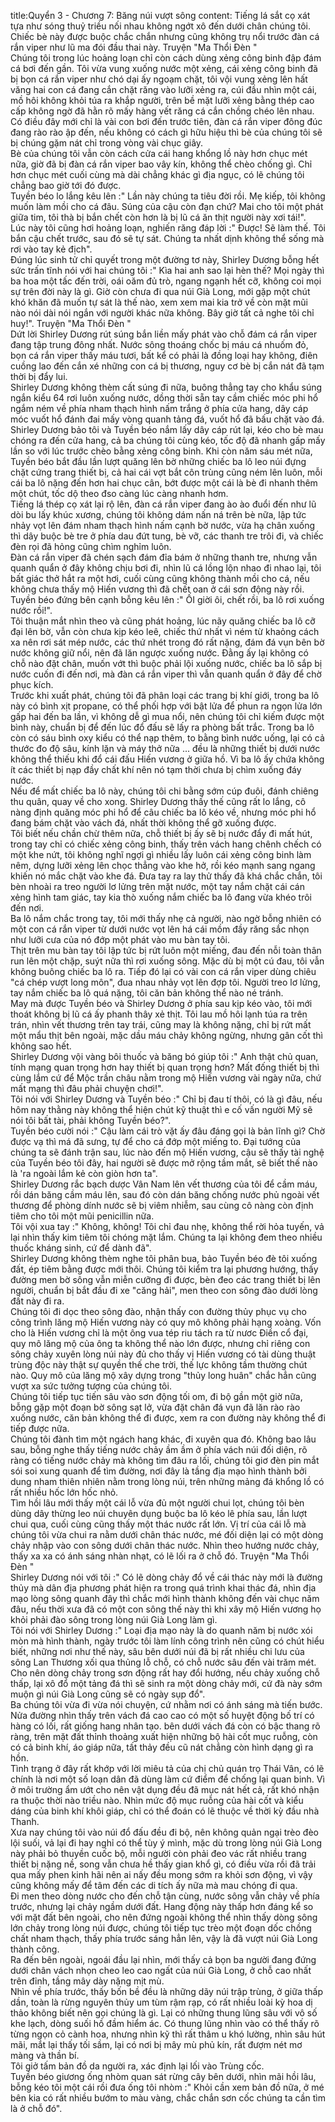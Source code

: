 title:Quyển 3 - Chương 7: Băng núi vượt sông
content:
Tiếng lá sắt cọ xát tựa như sóng thuỷ triều nối nhau không ngớt xô đến dưới chân chúng tôi. Chiếc bè này được buộc chắc chắn nhưng cũng không trụ nổi trước đàn cá rắn viper như lũ ma đói đầu thai này. Truyện "Ma Thổi Đèn " <br>Chúng tôi trong lúc hoảng loạn chỉ còn cách dùng xẻng công binh đập đám cá bơi đến gần. Tôi vừa vung xuống nước một xẻng, cái xẻng công binh đã bị bọn cá rắn viper như chó dại ấy ngoạm chặt, tôi vội vung xẻng lên hất văng hai con cá đang cắn chặt răng vào lưỡi xẻng ra, cúi đầu nhìn một cái, mồ hôi không khỏi túa ra khắp người, trên bề mặt lưỡi xẻng bằng thép cao cấp không ngờ đã hằn rõ mấy hàng vết răng cá cắn chồng chéo lên nhau.<br>Có điều đây mới chỉ là vài con bơi đến trước tiên, đàn cá rắn viper đông đúc đang rào rào ập đến, nếu không có cách gì hữu hiệu thì bè của chúng tôi sẽ bị chúng gặm nát chỉ trong vòng vài chục giây.<br>Bè của chúng tôi vẫn còn cách cửa cái hang khổng lồ này hơn chục mét nữa, giờ đã bị đàn cá rắn viper bao vây kín, không thể chèo chống gì. Chỉ hơn chục mét cuối cùng mà dài chẳng khác gì địa ngục, có lẽ chúng tôi chẳng bao giờ tới đó được.<br>Tuyền béo lo lắng kêu lên :" Lần này chúng ta tiêu đời rồi. Mẹ kiếp, tôi không muốn làm mồi cho cá đâu. Súng của cậu còn đạn chứ? Mai cho tôi một phát giữa tim, tôi thà bị bắn chết còn hơn là bị lũ cá ăn thịt người này xơi tái!".<br>Lúc này tôi cũng hơi hoảng loạn, nghiến răng đáp lời :" Được! Sẽ làm thế. Tôi bắn cậu chết trước, sau đó sẽ tự sát. Chúng ta nhất dịnh không thể sống mà rơi vào tay kẻ địch".<br>Đúng lúc sinh tử chỉ quyết trong một đường tơ này, Shirley Dương bỗng hết sức trấn tĩnh nói với hai chúng tôi :" Kìa hai anh sao lại hèn thế? Mọi ngày thì ba hoa một tấc đến trời, oái oăm đủ trò, ngang ngạnh hết cỡ, không coi mọi sự trên đời này là gì. Giờ còn chưa đi qua núi Già Long, mới gặp một chút khó khăn đã muốn tự sát là thế nào, xem xem mai kia trở về còn mặt mũi nào nói dài nói ngắn với người khác nữa không. Bây giờ tất cả nghe tôi chỉ huy!". Truyện "Ma Thổi Đèn " <br>Dứt lời Shirley Dương rút súng bắn liền mấy phát vào chỗ đám cá rắn viper đang tập trung đông nhất. Nước sông thoáng chốc bị máu cá nhuốm đỏ, bọn cá rắn viper thấy máu tươi, bất kể có phải là đồng loại hay không, điên cuồng lao đến cắn xé những con cá bị thương, nguy cơ bè bị cắn nát đã tạm thời bị đẩy lui.<br>Shirley Dương không thèm cất súng đi nữa, buông thẳng tay cho khẩu súng ngắn kiểu 64 rơi luôn xuống nước, dồng thời sẵn tay cầm chiếc móc phi hổ ngắm ném về phía nham thạch hình nấm trắng ở phía cửa hang, dây cáp móc vuốt hổ đánh đai mấy vòng quanh tảng đá, vuốt hổ đã bấu chặt vào đá.<br>Shirley Dương bảo tôi và Tuyền béo nắm lấy dây cáp rút lại, kéo cho bè mau chóng ra đến cửa hang, cả ba chúng tôi cùng kéo, tốc độ đã nhanh gấp mấy lần so với lúc trước chèo bằng xẻng công binh. Khi còn năm sáu mét nữa, Tuyền béo bắt đầu lần lượt quăng lên bờ những chiếc ba lô leo núi đựng chặt cứng trang thiết bị, cả hai cái vợt bắt côn trùng cũng ném lên luôn, mỗi cái ba lô nặng đến hơn hai chục cân, bớt được một cái là bè đi nhanh thêm một chút, tốc dộ theo đso càng lúc càng nhanh hơm.<br>Tiếng lá thép cọ xát lại rộ lên, đàn cá rắn viper đang ào ào đuổi đến như lũ dòi bu lấy khúc xương, chúng tôi không dám nấn ná trên bè nữa, lập tức nhảy vọt lên đám nham thạch hình nấm cạnh bờ nước, vừa hạ chân xuống thì dây buộc bè tre ở phía dau đứt tung, bè vỡ, các thanh tre trôi đi, và chiếc đèn rọi đã hỏng cũng chìm nghỉm luôn.<br>Đàn cá rắn viper đã chén sạch đám đỉa bám ở những thanh tre, nhưng vẫn quanh quẩn ở đây không chịu bơi đi, nhìn lũ cá lồng lộn nhao đi nhao lại, tôi bất giác thở hắt ra một hơi, cuối cùng cũng không thành mồi cho cá, nếu không chưa thấy mộ Hiến vương thì đã chết oan ở cái sơn động này rồi.<br>Tuyền béo đứng bên cạnh bỗng kêu lên :" ỐI giời ôi, chết rồi, ba lô rơi xuống nước rồi!".<br>Tôi thuận mắt nhìn theo và cũng phát hoảng, lúc nãy quăng chiếc ba lô cỡ đại lên bờ, vẫn còn chưa kịp kéo leê, chiếc thứ nhất vì ném từ khaỏng cách xa nên rơi sát mép nước, các thứ nhét trong đó rất nặng, đám đá vụn bên bờ nước không giữ nổi, nên đã lăn ngược xuống nước. Đằng ấy lại không có chỗ nào đặt chân, muốn vớt thì buộc phải lội xuống nước, chiếc ba lô sắp bị nước cuốn đi đến nơi, mà đàn cá rắn viper thì vẫn quanh quẩn ở đây để chờ phục kích.<br>Trước khi xuất phát, chúng tôi đã phân loại các trang bị khí giới, trong ba lô này có bình xịt propane, có thể phối hợp với bật lửa để phun ra ngọn lửa lớn gấp hai đến ba lần, vì không dễ gì mua nổi, nên chúng tôi chỉ kiếm được một bình này, chuẩn bị để đến lúc đổ đấu sẽ lấy ra phòng bất trắc. Trong ba lô còn có sáu bình oxy kiểu có thể nạp thêm, to bằng bình nước uống, lại có cả thước đo độ sâu, kính lặn và máy thở nữa ... đều là những thiết bị dưới nước không thể thiếu khi đổ cái đấu Hiến vương ở giữa hồ. Vì ba lô ấy chứa không ít các thiết bị nạp đầy chất khí nên nó tạm thời chưa bị chìm xuống đáy nước.<br>Nếu để mất chiếc ba lô này, chúng tôi chi bằng sớm cúp đuôi, đánh chiêng thu quân, quay về cho xong. Shirley Dương thấy thế cũng rất lo lắng, cô nàng định quăng móc phi hổ để câu chiếc ba lô kéo về, nhưng móc phi hổ đang bám chặt vào vách đá, nhất thời không thể gỡ xuống được.<br>Tôi biết nếu chần chừ thêm nữa, chỗ thiết bị ấy sẽ bị nước đẩy đi mất hút, trong tay chỉ có chiếc xẻng công binh, thấy trên vách hang chênh chếch có một khe nứt, tôi không nghĩ ngợi gì nhiều lấy luôn cái xẻng công binh làm nêm, dựng lưỡi xẻng lên chọc thẳng vào khe hở, rồi kéo mạnh sang ngang khiến nó mắc chặt vào khe đá. Đưa tay ra lay thử thấy đã khá chắc chắn, tôi bèn nhoài ra treo người lơ lửng trên mặt nước, một tay nắm chặt cái cán xẻng hình tam giác, tay kia thò xuống nắm chiếc ba lô đang vừa khéo trôi đến nơi.<br>Ba lô nắm chắc trong tay, tôi mới thấy nhẹ cả người, nào ngờ bỗng nhiên có một con cá rắn viper từ dưới nước vọt lên há cái mồm đầy răng sắc nhọn như lưỡi cưa của nó đớp một phát vào mu bàn tay tôi.<br>Thịt trên mu bàn tay tôi lập tức bị rứt luôn một miếng, đau đến nỗi toàn thân run lên một chặp, suýt nữa thì rơi xuống sông. Mặc dù bị một cú đau, tôi vẫn không buông chiếc ba lô ra. Tiếp đó lại có vài con cá rắn viper dùng chiêu "cá chép vượt long môn", đua nhau nhảy vọt lên đợp tôi. Người treo lơ lửng, tay nắm chiếc ba lô quá nặng, tôi căn bản không thể nào né tránh.<br>May mà được Tuyền béo và Shirley Dương ở phía sau kịp kéo vào, tôi mới thoát không bị lũ cá ấy phanh thây xẻ thịt. Tôi lau mồ hôi lạnh túa ra trên trán, nhìn vết thương trên tay trái, cũng may là không nặng, chỉ bị rứt mất một mẩu thịt bên ngoài, mặc dầu máu chảy không ngừng, nhưng gân cốt thì không sao hết.<br>Shirley Dương vội vàng bôi thuốc và băng bó giúp tôi :" Anh thật chủ quan, tính mạng quan trọng hơn hay thiết bị quan trọng hơn? Mất đống thiết bị thì cùng lắm cứ để Mộc trần châu nằm trong mộ Hiến vương vài ngày nữa, chứ mất mạng thì đâu phải chuyện chơi!".<br>Tôi nói với Shirley Dương và Tuyền béo :" Chỉ bị đau tí thôi, có là gì đâu, nếu hôm nay thằng này không thể hiện chút kỹ thuật thì e cố vấn người Mỹ sẽ nói tôi bất tài, phải không Tuyền béo?".<br>Tuyền béo cười nói :" Cậu làm cái trò vặt ấy đâu đáng gọi là bản lĩnh gì? Chờ được vạ thì má đã sưng, tự để cho cá đớp một miếng to. Đại tướng của chúng ta sẽ đánh trận sau, lúc nào đến mộ Hiến vương, cậu sẽ thấy tài nghệ của Tuyền béo tôi đây, hai người sẽ được mở rộng tầm mắt, sẽ biết thế nào là 'ra ngoài lắm kẻ còn giòn hơn ta".<br>Shirley Dương rắc bạch dược Vân Nam lên vết thương của tôi để cầm máu, rồi dán băng cầm máu lên, sau đó còn dán băng chống nước phủ ngoài vết thương để phòng dính nước sẽ bị viêm nhiễm, sau cùng cô nàng còn định tiêm cho tôi một mũi penicillin nữa.<br>Tôi vội xua tay :" Không, không! Tôi chỉ đau nhẹ, không thể rời hỏa tuyến, vả lại nhìn thấy kim tiêm tôi chóng mặt lắm. Chúng ta lại không đem theo nhiều thuốc kháng sinh, cứ để dành đã".<br>Shirley Dương không thèm nghe tôi phân bua, bảo Tuyền béo đè tôi xuống đất, ép tiêm bằng được mới thôi. Chúng tôi kiểm tra lại phương hướng, thấy đường men bờ sông vẫn miễn cưỡng đi được, bèn đeo các trang thiết bị lên người, chuẩn bị bắt đầu đi xe "căng hải", men theo con sông đào dưới lòng đất này đi ra.<br>Chúng tôi đi dọc theo sông đào, nhận thấy con đường thủy phục vụ cho công trình lăng mộ Hiến vương này có quy mô không phải hạng xoàng. Vốn cho là Hiến vương chỉ là một ông vua tép riu tách ra từ nươc Điền cổ đại, quy mô lăng mộ của ông ta không thể nào lớn được, nhưng chỉ riêng con sông chảy xuyên lòng núi này đủ cho thấy vị Hiến vương có tài dùng thuật trùng độc này thật sự quyền thế che trời, thế lực không tầm thường chút nào. Quy mô của lăng mộ xây dựng trong "thủy long huân" chắc hẳn cũng vượt xa sức tưởng tượng của chúng tôi.<br>Chúng tôi tiếp tục tiến sâu vào sơn động tối om, đi bộ gần một giờ nữa, bỗng gặp một đoạn bờ sông sạt lở, vừa đặt chân đá vụn đã lăn rào rào xuống nước, căn bản không thể đi được, xem ra con đường này không thể đi tiếp được nữa.<br>Chúng tôi đành tìm một ngách hang khác, đi xuyên qua đó. Không bao lâu sau, bỗng nghe thấy tiếng nước chảy ầm ầm ở phía vách núi đối diện, rõ ràng có tiếng nước chảy mà không tìm đâu ra lối, chúng tôi giơ đèn pin mắt sói soi xung quanh để tìm đường, nơi đây là tầng địa mạo hình thành bởi dung nham thiên nhiên nằm trong lòng núi, trên những mảng đá khổng lồ có rất nhiều hốc lớn hốc nhỏ.<br>Tìm hồi lâu mới thấy một cái lỗ vừa đủ một người chui lọt, chúng tôi bèn dùng dây thừng leo núi chuyên dụng buộc ba lô kéo lê phía sau, lần lượt chui qua, cuối cùng cũng thấy một thác nước rất lớn. Vị trí của cái lỗ mà chúng tôi vừa chui ra nằm dưới chân thác nước, mé đối diện lại có một dòng chảy nhập vào con sông dưới chân thác nước. Nhìn theo hướng nước chảy, thấy xa xa có ánh sáng nhàn nhạt, có lẽ lối ra ở chỗ đó. Truyện "Ma Thổi Đèn " <br>Shirley Dương nói với tôi :" Có lẽ dòng chảy đổ về cái thác này mới là đường thủy mà dân địa phương phát hiện ra trong quá trình khai thác đá, nhìn địa mạo lòng sông quanh đây thì chắc mới hình thành không đến vài chục năm đâu, nếu thời xưa đã có một con sông thế này thì khi xây mộ Hiến vương họ khỏi phải đào sông trong lòng núi Già Long làm gì.<br>Tôi nói với Shirley Dương :" Loại địa mạo này là do quanh năm bị nước xói mòn mà hình thành, ngày trước tôi làm lính công trình nên cũng có chút hiểu biết, những nơi như thế này, sâu bên dưới núi đã bị rất nhiều chi lưu của sông Lan Thương xối qua thủng lỗ chỗ, có chỗ nước sâu đến vài trăm mét. Cho nên dòng chảy trong sơn động rất hay đổi hướng, nếu chảy xuống chỗ thấp, lại xô đổ một tảng đá thì sẽ sinh ra một dòng chảy mới, cứ đà này sớm muộn gì núi Già Long cũng sẽ có ngày sụp đổ".<br>Ba chúng tôi vừa đi vừa nói chuyện, cứ nhằm nơi có ánh sáng mà tiến bước. Nửa đường nhìn thấy trên vách đá cao cao có một số huyệt động bố trí có hàng có lối, rất giống hang nhân tạo. bên dưới vách đá còn có bậc thang rõ ràng, trên mặt đất thỉnh thoảng xuất hiện những bộ hài cốt mục ruỗng, còn có cả binh khí, áo giáp nữa, tất thảy đều cũ nát chẳng còn hình dạng gì ra hồn.<br>Tình trạng ở đây rất khớp với lời miêu tả của chị chủ quán trọ Thái Vân, có lẽ chính là nơi một số loạn dân đã dùng làm cứ điểm để chống lại quan binh. Vì ở môi trường ẩm ướt cho nên vật dụng đều đã mục nát hết cả, rất khó nhận ra thuộc thời nào triều nào. Nhìn mức độ mục ruỗng của hài cốt và kiểu dáng của binh khí khôi giáp, chỉ có thể đoán có lẽ thuộc về thời kỳ đầu nhà Thanh.<br>Xưa nay chúng tôi vào núi đổ đấu đều đi bộ, nên không quản ngại trèo đèo lội suối, vả lại đi hay nghỉ có thể tùy ý mình, mặc dù trong lòng núi Già Long này phải bỏ thuyền cuốc bộ, mỗi người còn phải đeo vác rất nhiều trang thiết bị nặng nề, song vẫn chưa hề thấy gian khổ gì, có điều vừa rồi đã trải qua mấy phen kinh hãi nên ai nấy đều mong sớm ra khỏi sơn động, vì vậy cũng không mấy để tâm đến các di tích ấy nữa mà mau chóng đi qua.<br>Đi men theo dòng nước cho đến chỗ tận cùng, nước sông vẫn chảy về phía trước, nhưng lại chảy ngầm dưới đất. Hang động này thấp hơn đáng kể so với mặt đất bên ngoài, cho nên đứng ngoài không thể nhìn thấy dòng sông lớn chảy trong lòng núi được, chúng tôi tiếp tục trèo một đoạn dốc chồng chất nham thạch, thấy phía trước sáng hẳn lên, vậy là đã vượt núi Già Long thành công.<br>Ra đến bên ngoài, ngoái đầu lại nhìn, mới thấy cả bọn ba người đang đứng dưới chân vách nhọn cheo leo cao ngất của núi Già Long, ở chỗ cao nhất trên đỉnh, tầng mây dày nặng mịt mù.<br>Nhìn về phía trước, thấy bốn bề đều là những dãy núi trập trùng, ở giữa thấp dần, toàn là rừng nguyên thủy um tùm rậm rạp, có rất nhiều loài kỳ hoa dị thảo không biết nên gọi chúng là gì. Lại có những thung lũng sâu với vô số khe lạch, dòng suối hồ đầm hiểm ác. Có thung lũng nhìn vào có thể thấy rõ từng ngọn cỏ cành hoa, nhưng nhìn kỹ thì rất thâm u khó lường, nhìn sâu hút mãi, mắt lại thấy tối sầm, lại có nơi bị mây mù phủ kín, rất đượm nét mơ màng và thần bí.<br>Tôi giở tấm bản đồ da người ra, xác định lại lối vào Trùng cốc.<br>Tuyền béo giương ống nhòm quan sát rừng cây bên dưới, nhìn mãi hồi lâu, bỗng kéo tôi một cái rồi đưa ống tôi nhòm :" Khỏi cần xem bản đồ nữa, ở mé bên kia có rất nhiều bướm to màu vàng, chắc chắn sơn cốc chúng ta cần tìm là ở chỗ đó".